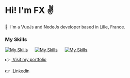 Hi! I'm FX ✌️
========================================================================================================================================

🚀  I'm a VueJs and NodeJs developer based in Lille, France.
<br/>

### My Skills

[![My Skills](https://skillicons.dev/icons?i=vue,js,vite,sass)](https://skillicons.dev) &nbsp;&nbsp;&nbsp;&nbsp;&nbsp;[![My Skills](https://skillicons.dev/icons?i=nodejs,express,mysql)](https://skillicons.dev) &nbsp;&nbsp;&nbsp;&nbsp;&nbsp;[![My Skills](https://skillicons.dev/icons?i=figma,vercel,pr)](https://skillicons.dev)
<br/>

👉&nbsp;<a href="https://www.fxsavary.com/">&nbsp;Visit my portfolio</a>

👉&nbsp;<a href="https://www.linkedin.com/in/françois-xavier-savary-ab9665210/">&nbsp;Linkedin</a>



